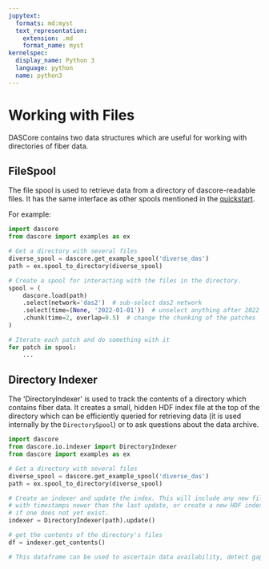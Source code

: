 ```yaml
---
jupytext:
  formats: md:myst
  text_representation:
    extension: .md
    format_name: myst
kernelspec:
  display_name: Python 3
  language: python
  name: python3
---
```


# Working with Files

DASCore contains two data structures which are useful for working with directories of
fiber data.

## FileSpool
The file spool is used to retrieve data from a directory of dascore-readable files.
It has the same interface as other spools mentioned in the
[quickstart](./quickstart.md).

For example:

```python
import dascore
from dascore import examples as ex

# Get a directory with several files
diverse_spool = dascore.get_example_spool('diverse_das')
path = ex.spool_to_directory(diverse_spool)

# Create a spool for interacting with the files in the directory.
spool = (
    dascore.load(path)
    .select(network='das2')  # sub-select das2 network
    .select(time=(None, '2022-01-01'))  # unselect anything after 2022
    .chunk(time=2, overlap=0.5)  # change the chunking of the patches
)

# Iterate each patch and do something with it
for patch in spool:
    ...
```

## Directory Indexer
The 'DirectoryIndexer' is used to track the contents of a directory which
contains fiber data. It creates a small, hidden HDF index file at the top
of the directory which can be efficiently queried for retrieving data
(it is used internally by the `DirectorySpool`) or to ask questions about
the data archive.


```python
import dascore
from dascore.io.indexer import DirectoryIndexer
from dascore import examples as ex

# Get a directory with several files
diverse_spool = dascore.get_example_spool('diverse_das')
path = ex.spool_to_directory(diverse_spool)

# Create an indexer and update the index. This will include any new files
# with timestamps newer than the last update, or create a new HDF index file
# if one does not yet exist.
indexer = DirectoryIndexer(path).update()

# get the contents of the directory's files
df = indexer.get_contents()

# This dataframe can be used to ascertain data availability, detect gaps, etc.
```
